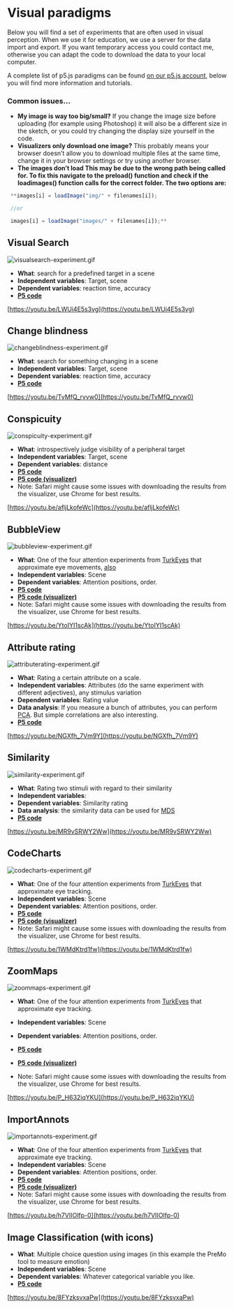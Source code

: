 # Visual paradigms

Below you will find a set of experiments that are often used in visual perception. When we use it for education, we use a server for the data import and export. If you want temporary access you could contact me, otherwise you can adapt the code to download the data to your local computer.

<!--Download your results here:

[https://visualparadigms.io.tudelft.nl/](https://visualparadigms.io.tudelft.nl/)
-->

A complete list of p5.js paradigms can be found [on our p5.js account](https://editor.p5js.org/vcd.paradigms/collections/fL6StoJcy), below you will find more information and tutorials.

### Common issues…

- **My image is way too big/small?**
If you change the image size before uploading (for example using Photoshop) it will also be a different size in the sketch, or you could try changing the display size yourself in the code.
- **Visualizers only download one image?**
This probably means your browser doesn’t allow you to download multiple files at the same time, change it in your browser settings or try using another browser.
- **The images don’t load
This may be due to the wrong path being called for. To fix this navigate to the preload() function and check if the loadimages() function calls for the correct folder. The two options are:**

```jsx
 **images[i] = loadImage("img/" + filenames[i]);

 //or

 images[i] = loadImage("images/" + filenames[i]);**
```

<!--
![importannots-experiment.gif](Experimental%20paradigms/importannots-experiment.gif)


[ImportAnnots](#ImportAnnots)


![zoommaps-experiment.gif](Experimental%20paradigms/zoommaps-experiment.gif)

**[ZoomMaps](Experimental%20paradigms.md)**

![bubbleview-experiment.gif](Experimental%20paradigms/bubbleview-experiment.gif)

**[BubbleView](Experimental%20paradigms.md)**

![codecharts-experiment.gif](Experimental%20paradigms/codecharts-experiment.gif)

**[CodeCharts](Experimental%20paradigms.md)**

![visualsearch-experiment.gif](Experimental%20paradigms/visualsearch-experiment.gif)

**[Visual Search](Experimental%20paradigms.md)**

![changeblindness-experiment.gif](Experimental%20paradigms/changeblindness-experiment.gif)

**[Change Blindness](Experimental%20paradigms.md)**

![conspicuity-experiment.gif](Experimental%20paradigms/conspicuity-experiment.gif)

**[Conspicuity](Experimental%20paradigms.md)**

![attributerating-experiment.gif](Experimental%20paradigms/attributerating-experiment.gif)

**[Attribute rating](Experimental%20paradigms.md)**

![similarity-experiment.gif](Experimental%20paradigms/similarity-experiment.gif)

**[Similarity](Experimental%20paradigms.md)**

no gif yet :(
**[Classification](Experimental%20paradigms.md)**
-->




## Visual Search
![visualsearch-experiment.gif](Experimental%20paradigms/visualsearch-experiment.gif)


- **What**: search for a predefined target in a scene
- **Independent variables**: Target, scene
- **Dependent variables**: reaction time, accuracy
- **[P5 code](https://editor.p5js.org/vcd.paradigms/sketches/K8SgeoPqB)**

[https://youtu.be/LWUi4E5s3vg](https://youtu.be/LWUi4E5s3vg)

## Change blindness
![changeblindness-experiment.gif](Experimental%20paradigms/changeblindness-experiment.gif)

- **What**: search for something changing in a scene
- **Independent variables**: Target, scene
- **Dependent variables**: reaction time, accuracy
- **[P5 code](https://editor.p5js.org/vcd.paradigms/sketches/1hIL859G2)**

[https://youtu.be/TvMfQ_rvvw0](https://youtu.be/TvMfQ_rvvw0)

## Conspicuity
![conspicuity-experiment.gif](Experimental%20paradigms/conspicuity-experiment.gif)

- **What**: introspectively judge visibility of a peripheral target
- **Independent variables**: Target, scene
- **Dependent variables**: distance
- **[P5 code](https://editor.p5js.org/vcd.paradigms/sketches/L5RWlpWjx)**
- **[P5 code (visualizer)](https://editor.p5js.org/vcd.paradigms/sketches/t9wLJJe1u)**
- Note: Safari might cause some issues with downloading the results from the visualizer, use Chrome for best results.

[https://youtu.be/afljLkofeWc](https://youtu.be/afljLkofeWc)

## BubbleView
![bubbleview-experiment.gif](Experimental%20paradigms/bubbleview-experiment.gif)

- **What**: One of the four attention experiments from [TurkEyes](https://turkeyes.mit.edu/) that approximate eye movements, [also](http://bubbleview.namwkim.org/)
- **Independent variables**: Scene
- **Dependent variables**: Attention positions, order.
- **[P5 code](https://editor.p5js.org/vcd.paradigms/sketches/Oyu0Heqaj)**
- **[P5 code (visualizer)](https://editor.p5js.org/vcd.paradigms/sketches/yPcZIRjMK)**
- Note: Safari might cause some issues with downloading the results from the visualizer, use Chrome for best results.

[https://youtu.be/YtoIYI1scAk](https://youtu.be/YtoIYI1scAk)

## Attribute rating
![attributerating-experiment.gif](Experimental%20paradigms/attributerating-experiment.gif)

- **What**: Rating a certain attribute on a scale.
- **Independent variables**: Attributes (do the same experiment with different adjectives), any stimulus variation
- **Dependent variables**: Rating value
- **Data analysis**: If you measure a bunch of attributes, you can perform [PCA](https://en.wikipedia.org/wiki/Principal_component_analysis). But simple correlations are also interesting.
- **[P5 code](https://editor.p5js.org/vcd.paradigms/sketches/2Rc1zHsQP)**

[https://youtu.be/NGXfh_7Vm9Y](https://youtu.be/NGXfh_7Vm9Y)

## Similarity
![similarity-experiment.gif](Experimental%20paradigms/similarity-experiment.gif)
- **What**: Rating two stimuli with regard to their similarity
- **Independent variables**:
- **Dependent variables**: Similarity rating
- **Data analysis**: the similarity data can be used for [MDS](https://en.wikipedia.org/wiki/Multidimensional_scaling)
- **[P5 code](https://editor.p5js.org/vcd.paradigms/sketches/hHwkG56pY)**

[https://youtu.be/MR9vSRWY2Ww](https://youtu.be/MR9vSRWY2Ww)

## CodeCharts
![codecharts-experiment.gif](Experimental%20paradigms/codecharts-experiment.gif)

- **What**: One of the four attention experiments from [TurkEyes](https://turkeyes.mit.edu/) that approximate eye tracking.
- **Independent variables**: Scene
- **Dependent variables**: Attention positions, order.
- **[P5 code](https://editor.p5js.org/vcd.paradigms/sketches/H2fIFFFxx)**
- **[P5 code (visualizer)](https://editor.p5js.org/vcd.paradigms/sketches/mDeyA_gXh)**
- Note: Safari might cause some issues with downloading the results from the visualizer, use Chrome for best results.

[https://youtu.be/1WMdKtrd1fw](https://youtu.be/1WMdKtrd1fw)

## ZoomMaps
![zoommaps-experiment.gif](Experimental%20paradigms/zoommaps-experiment.gif)

- **What**: One of the four attention experiments from [TurkEyes](https://turkeyes.mit.edu/) that approximate eye tracking.
- **Independent variables**: Scene
- **Dependent variables**: Attention positions, order.

- **[P5 code](https://editor.p5js.org/vcd.paradigms/sketches/BgDNLmWDi)**
- **[P5 code (visualizer)](https://editor.p5js.org/vcd.paradigms/sketches/EvRL_lBP-)**
- Note: Safari might cause some issues with downloading the results from the visualizer, use Chrome for best results.

[https://youtu.be/P_H632iqYKU](https://youtu.be/P_H632iqYKU)

## ImportAnnots
![importannots-experiment.gif](Experimental%20paradigms/importannots-experiment.gif)

- **What**: One of the four attention experiments from [TurkEyes](https://turkeyes.mit.edu/) that approximate eye tracking.
- **Independent variables**: Scene
- **Dependent variables**: Attention positions, order.
- **[P5 code](https://editor.p5js.org/vcd.paradigms/sketches/CimPXAc2s)**
- **[P5 code (visualizer)](https://editor.p5js.org/vcd.paradigms/sketches/p87h1CGRC)**
- Note: Safari might cause some issues with downloading the results from the visualizer, use Chrome for best results.

[https://youtu.be/h7VIIOlfp-0](https://youtu.be/h7VIIOlfp-0)

## Image Classification (with icons)

- **What**: Multiple choice question using images (in this example the PreMo tool to measure emotion)
- **Independent variables**: Scene
- **Dependent variables**: Whatever categorical variable you like.
- **[P5 code](https://editor.p5js.org/vcd.paradigms/sketches/JN0QdcM8c)**

[https://youtu.be/8FYzksvxaPw](https://youtu.be/8FYzksvxaPw)
